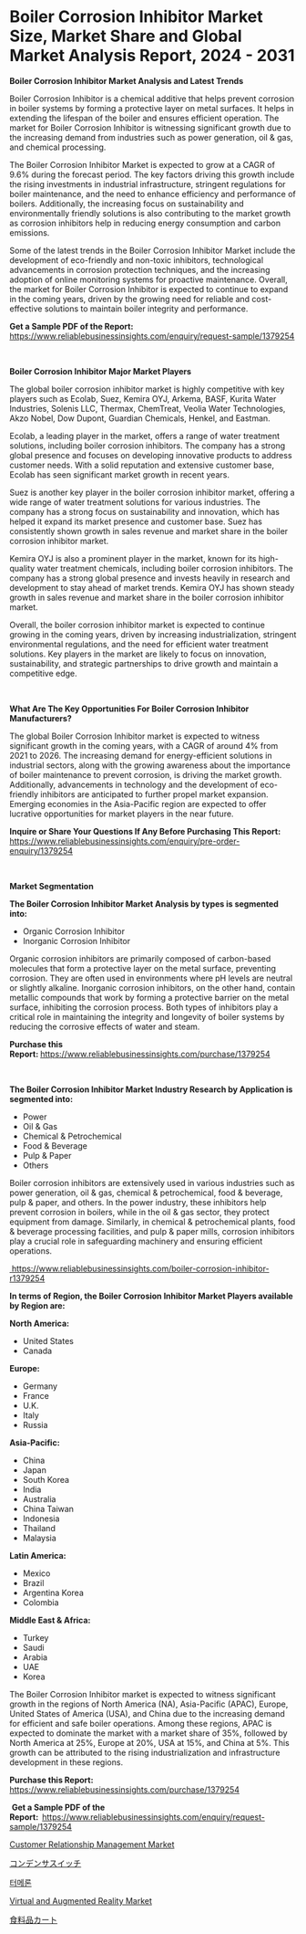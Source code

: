 <p><h1>Boiler Corrosion Inhibitor Market Size, Market Share and Global Market Analysis Report, 2024 - 2031</h1></p><p><strong>Boiler Corrosion Inhibitor Market Analysis and Latest Trends</strong></p>
<p><p>Boiler Corrosion Inhibitor is a chemical additive that helps prevent corrosion in boiler systems by forming a protective layer on metal surfaces. It helps in extending the lifespan of the boiler and ensures efficient operation. The market for Boiler Corrosion Inhibitor is witnessing significant growth due to the increasing demand from industries such as power generation, oil & gas, and chemical processing.</p><p>The Boiler Corrosion Inhibitor Market is expected to grow at a CAGR of 9.6% during the forecast period. The key factors driving this growth include the rising investments in industrial infrastructure, stringent regulations for boiler maintenance, and the need to enhance efficiency and performance of boilers. Additionally, the increasing focus on sustainability and environmentally friendly solutions is also contributing to the market growth as corrosion inhibitors help in reducing energy consumption and carbon emissions.</p><p>Some of the latest trends in the Boiler Corrosion Inhibitor Market include the development of eco-friendly and non-toxic inhibitors, technological advancements in corrosion protection techniques, and the increasing adoption of online monitoring systems for proactive maintenance. Overall, the market for Boiler Corrosion Inhibitor is expected to continue to expand in the coming years, driven by the growing need for reliable and cost-effective solutions to maintain boiler integrity and performance.</p></p>
<p><strong>Get a Sample PDF of the Report:&nbsp;</strong> <a href="https://www.reliablebusinessinsights.com/enquiry/request-sample/1379254">https://www.reliablebusinessinsights.com/enquiry/request-sample/1379254</a></p>
<p>&nbsp;</p>
<p><strong>Boiler Corrosion Inhibitor Major Market Players</strong></p>
<p><p>The global boiler corrosion inhibitor market is highly competitive with key players such as Ecolab, Suez, Kemira OYJ, Arkema, BASF, Kurita Water Industries, Solenis LLC, Thermax, ChemTreat, Veolia Water Technologies, Akzo Nobel, Dow Dupont, Guardian Chemicals, Henkel, and Eastman.</p><p>Ecolab, a leading player in the market, offers a range of water treatment solutions, including boiler corrosion inhibitors. The company has a strong global presence and focuses on developing innovative products to address customer needs. With a solid reputation and extensive customer base, Ecolab has seen significant market growth in recent years.</p><p>Suez is another key player in the boiler corrosion inhibitor market, offering a wide range of water treatment solutions for various industries. The company has a strong focus on sustainability and innovation, which has helped it expand its market presence and customer base. Suez has consistently shown growth in sales revenue and market share in the boiler corrosion inhibitor market.</p><p>Kemira OYJ is also a prominent player in the market, known for its high-quality water treatment chemicals, including boiler corrosion inhibitors. The company has a strong global presence and invests heavily in research and development to stay ahead of market trends. Kemira OYJ has shown steady growth in sales revenue and market share in the boiler corrosion inhibitor market.</p><p>Overall, the boiler corrosion inhibitor market is expected to continue growing in the coming years, driven by increasing industrialization, stringent environmental regulations, and the need for efficient water treatment solutions. Key players in the market are likely to focus on innovation, sustainability, and strategic partnerships to drive growth and maintain a competitive edge.</p></p>
<p>&nbsp;</p>
<p><strong>What Are The Key Opportunities For Boiler Corrosion Inhibitor Manufacturers?</strong></p>
<p><p>The global Boiler Corrosion Inhibitor market is expected to witness significant growth in the coming years, with a CAGR of around 4% from 2021 to 2026. The increasing demand for energy-efficient solutions in industrial sectors, along with the growing awareness about the importance of boiler maintenance to prevent corrosion, is driving the market growth. Additionally, advancements in technology and the development of eco-friendly inhibitors are anticipated to further propel market expansion. Emerging economies in the Asia-Pacific region are expected to offer lucrative opportunities for market players in the near future.</p></p>
<p><strong>Inquire or Share Your Questions If Any Before Purchasing This Report:</strong> <a href="https://www.reliablebusinessinsights.com/enquiry/pre-order-enquiry/1379254">https://www.reliablebusinessinsights.com/enquiry/pre-order-enquiry/1379254</a></p>
<p>&nbsp;</p>
<p><strong>Market Segmentation</strong></p>
<p><strong>The Boiler Corrosion Inhibitor Market Analysis by types is segmented into:</strong></p>
<p><ul><li>Organic Corrosion Inhibitor</li><li>Inorganic Corrosion Inhibitor</li></ul></p>
<p><p>Organic corrosion inhibitors are primarily composed of carbon-based molecules that form a protective layer on the metal surface, preventing corrosion. They are often used in environments where pH levels are neutral or slightly alkaline. Inorganic corrosion inhibitors, on the other hand, contain metallic compounds that work by forming a protective barrier on the metal surface, inhibiting the corrosion process. Both types of inhibitors play a critical role in maintaining the integrity and longevity of boiler systems by reducing the corrosive effects of water and steam.</p></p>
<p><strong>Purchase this Report:&nbsp;</strong><a href="https://www.reliablebusinessinsights.com/purchase/1379254">https://www.reliablebusinessinsights.com/purchase/1379254</a></p>
<p>&nbsp;</p>
<p><strong>The Boiler Corrosion Inhibitor Market Industry Research by Application is segmented into:</strong></p>
<p><ul><li>Power</li><li>Oil & Gas</li><li>Chemical & Petrochemical</li><li>Food & Beverage</li><li>Pulp & Paper</li><li>Others</li></ul></p>
<p><p>Boiler corrosion inhibitors are extensively used in various industries such as power generation, oil & gas, chemical & petrochemical, food & beverage, pulp & paper, and others. In the power industry, these inhibitors help prevent corrosion in boilers, while in the oil & gas sector, they protect equipment from damage. Similarly, in chemical & petrochemical plants, food & beverage processing facilities, and pulp & paper mills, corrosion inhibitors play a crucial role in safeguarding machinery and ensuring efficient operations.</p></p>
<p><a href="https://www.reliablebusinessinsights.com/boiler-corrosion-inhibitor-r1379254">&nbsp;https://www.reliablebusinessinsights.com/boiler-corrosion-inhibitor-r1379254</a></p>
<p><strong>In terms of Region, the Boiler Corrosion Inhibitor Market Players available by Region are:</strong></p>
<p>
    <p> <strong> North America: </strong>
        <ul>
            <li>United States</li>
            <li>Canada</li>
        </ul>
        </p> 
    <p> <strong> Europe: </strong>
        <ul>
            <li>Germany</li>
            <li>France</li>
            <li>U.K.</li>
            <li>Italy</li>
            <li>Russia</li>
        </ul>
        </p> 
    <p> <strong> Asia-Pacific: </strong>
        <ul>
            <li>China</li>
            <li>Japan</li>
            <li>South Korea</li>
            <li>India</li>
            <li>Australia</li>
            <li>China Taiwan</li>
            <li>Indonesia</li>
            <li>Thailand</li>
            <li>Malaysia</li>
        </ul>
        </p> 
    <p> <strong> Latin America: </strong>
        <ul>
            <li>Mexico</li>
            <li>Brazil</li>
            <li>Argentina Korea</li>
            <li>Colombia</li>
        </ul>
        </p> 
    <p> <strong> Middle East & Africa: </strong>
        <ul>
            <li>Turkey</li>
            <li>Saudi</li>
            <li>Arabia</li>
            <li>UAE</li>
            <li>Korea</li>
        </ul>
    </p>
    </p>
<p><p>The Boiler Corrosion Inhibitor market is expected to witness significant growth in the regions of North America (NA), Asia-Pacific (APAC), Europe, United States of America (USA), and China due to the increasing demand for efficient and safe boiler operations. Among these regions, APAC is expected to dominate the market with a market share of 35%, followed by North America at 25%, Europe at 20%, USA at 15%, and China at 5%. This growth can be attributed to the rising industrialization and infrastructure development in these regions.</p></p>
<p><strong>Purchase this Report: </strong><a href="https://www.reliablebusinessinsights.com/purchase/1379254">https://www.reliablebusinessinsights.com/purchase/1379254</a></p>
<p>&nbsp;<strong>Get a Sample PDF of the Report:&nbsp;&nbsp;</strong><a href="https://www.reliablebusinessinsights.com/enquiry/request-sample/1379254">https://www.reliablebusinessinsights.com/enquiry/request-sample/1379254</a></p>
<p><strong></strong></p>
<p><p><a href="https://github.com/claudianurdin/Market-Research-Report-List-1/blob/main/customer-relationship-management-market.md">Customer Relationship Management Market</a></p><p><a href="https://medium.com/@neilmartin36/%E3%82%AD%E3%83%A3%E3%83%91%E3%82%B7%E3%82%BF%E3%82%B9%E3%82%A4%E3%83%83%E3%83%81%E3%81%AE%E5%B8%82%E5%A0%B4%E3%82%B7%E3%82%A7%E3%82%A2%E3%81%AE%E9%80%B2%E5%8C%96%E3%81%A8%E5%B8%82%E5%A0%B4%E6%88%90%E9%95%B7%E3%83%88%E3%83%AC%E3%83%B3%E3%83%89-2024%E5%B9%B4-2031%E5%B9%B4-37b86c77f439">コンデンサスイッチ</a></p><p><a href="https://medium.com/@porterhntz2023/%ED%84%B0%EB%A9%80%EB%A1%A0-%EC%8B%9C%EC%9E%A5-%EB%8F%99%ED%96%A5%EA%B3%BC-%EC%8B%9C%EC%9E%A5-%EB%B6%84%EC%84%9D%EC%9D%80-2024-2031%EB%85%84%EA%B9%8C%EC%A7%80-%EC%98%88%EC%83%81%EB%90%98%EC%97%88%EC%8A%B5%EB%8B%88%EB%8B%A4-71bd252c0ad6">터메론</a></p><p><a href="https://github.com/mabenkhyari11/Market-Research-Report-List-1/blob/main/virtual-and-augmented-reality-market.md">Virtual and Augmented Reality Market</a></p><p><a href="https://medium.com/@tigerprawn1996/%E9%A3%9F%E6%96%99%E5%93%81%E3%82%AB%E3%83%BC%E3%83%88%E5%B8%82%E5%A0%B4-%E5%B8%82%E5%A0%B4cagr-%E5%B8%82%E5%A0%B4%E5%8B%95%E5%90%91-%E6%88%90%E9%95%B7%E6%88%A6%E7%95%A5%E3%81%AB%E9%96%A2%E3%81%99%E3%82%8B%E6%B4%9E%E5%AF%9F-9265baed7da6">食料品カート</a></p></p>